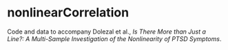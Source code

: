 # nonlinearCorrelation
Code and data to accompany Dolezal et al., <i>Is There More than Just a Line?: A Multi-Sample Investigation of the Nonlinearity of PTSD Symptoms</i>.
